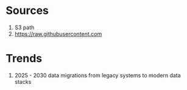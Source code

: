 # Sources
1. S3 path
2. https://raw.githubusercontent.com

# Trends
1. 2025 - 2030 data migrations from legacy systems to modern data stacks
